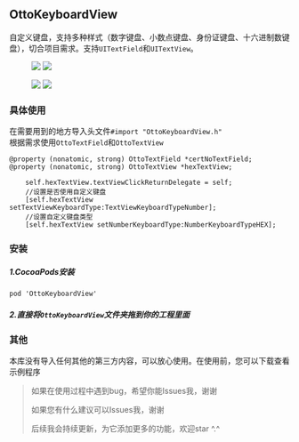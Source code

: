 ## OttoKeyboardView

自定义键盘，支持多种样式（数字键盘、小数点键盘、身份证键盘、十六进制数键盘），切合项目需求。支持`UITextField`和`UITextView`。

<figure class="half">
    <img src="http://ouem5hcj9.bkt.clouddn.com/OttoKeyboardView1.png">
    <img src="http://ouem5hcj9.bkt.clouddn.com/OttoKeyboardView2.png">
</figure>
<figure class="half">
    <img src="http://ouem5hcj9.bkt.clouddn.com/OttoKeyboardView3.png">
    <img src="http://ouem5hcj9.bkt.clouddn.com/OttoKeyboardView4.png">
</figure>

### 具体使用  

在需要用到的地方导入头文件`#import "OttoKeyboardView.h"`  
根据需求使用`OttoTextField`和`OttoTextView`  

```
@property (nonatomic, strong) OttoTextField *certNoTextField;
@property (nonatomic, strong) OttoTextView *hexTextView;

    self.hexTextView.textViewClickReturnDelegate = self;
    //设置是否使用自定义键盘
    [self.hexTextView setTextViewKeyboardType:TextViewKeyboardTypeNumber];
    //设置自定义键盘类型
    [self.hexTextView setNumberKeyboardType:NumberKeyboardTypeHEX];
```

### 安装
##### 1.CocoaPods安装
```
pod 'OttoKeyboardView'
```

##### 2.直接将`OttoKeyboardView`文件夹拖到你的工程里面

### 其他
本库没有导入任何其他的第三方内容，可以放心使用。在使用前，您可以下载查看示例程序
> 如果在使用过程中遇到bug，希望你能Issues我，谢谢 
> 
> 如果您有什么建议可以Issues我，谢谢
> 
> 后续我会持续更新，为它添加更多的功能，欢迎star ^.^